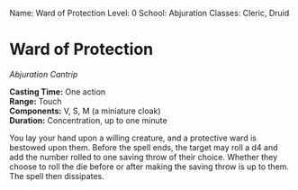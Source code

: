 Name: Ward of Protection
Level: 0
School: Abjuration
Classes: Cleric, Druid

# Ward of Protection
_Abjuration Cantrip_

**Casting Time:** One action    
**Range:** Touch    
**Components:** V, S, M (a miniature cloak)    
**Duration:** Concentration, up to one minute 

You lay your hand upon a willing creature, and a protective ward is bestowed upon them. Before the spell ends, the target may roll a d4 and add the number rolled to one saving throw of their choice. Whether they choose to roll the die before or after making the saving throw is up to them. The spell then dissipates. 
